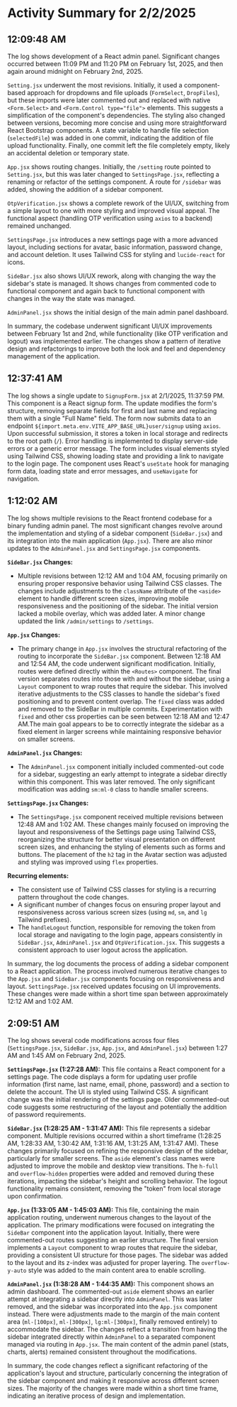 # Activity Summary for 2/2/2025

## 12:09:48 AM
The log shows development of a React admin panel.  Significant changes occurred between 11:09 PM and 11:20 PM on February 1st, 2025, and then again around midnight on February 2nd, 2025.

`Setting.jsx` underwent the most revisions. Initially, it used a component-based approach for dropdowns and file uploads (`FormSelect`, `DropFiles`),  but these imports were later commented out and replaced with native `<Form.Select>` and `<Form.Control type="file">` elements. This suggests a simplification of the component's dependencies. The styling also changed between versions, becoming more concise and using more straightforward React Bootstrap components.  A state variable to handle file selection (`selectedFile`) was added in one commit, indicating the addition of file upload functionality.  Finally, one commit left the file completely empty, likely an accidental deletion or temporary state.


`App.jsx` shows routing changes. Initially, the `/setting` route pointed to `Setting.jsx`, but this was later changed to `SettingsPage.jsx`, reflecting a renaming or refactor of the settings component.  A route for `/sidebar` was added, showing the addition of a sidebar component.


`OtpVerification.jsx` shows a complete rework of the UI/UX, switching from a simple layout to one with more styling and improved visual appeal.  The functional aspect (handling OTP verification using `axios` to a backend) remained unchanged.

`SettingsPage.jsx` introduces a new settings page with a more advanced layout, including sections for avatar, basic information, password change, and account deletion. It uses Tailwind CSS for styling and `lucide-react` for icons.


`SideBar.jsx` also shows UI/UX rework, along with changing the way the sidebar's state is managed. It shows changes from commented code to functional component and again back to functional component with changes in the way the state was managed.


`AdminPanel.jsx` shows the initial design of the main admin panel dashboard.


In summary, the codebase underwent significant UI/UX improvements between February 1st and 2nd, while functionality (like OTP verification and logout) was implemented earlier.  The changes show a pattern of iterative design and refactorings to improve both the look and feel and dependency management of the application.


## 12:37:41 AM
The log shows a single update to `SignupForm.jsx` at 2/1/2025, 11:37:59 PM.  This component is a React signup form. The update modifies the form's structure, removing separate fields for first and last name and replacing them with a single "Full Name" field. The form now submits data to an endpoint  `${import.meta.env.VITE_APP_BASE_URL}user/signup` using `axios`. Upon successful submission, it stores a token in local storage and redirects to the root path (`/`). Error handling is implemented to display server-side errors or a generic error message. The form includes visual elements styled using Tailwind CSS, showing loading state and providing a link to navigate to the login page.  The component uses React's `useState` hook for managing form data, loading state and error messages, and `useNavigate` for navigation.


## 1:12:02 AM
The log shows multiple revisions to the React frontend codebase for a binary funding admin panel.  The most significant changes revolve around the implementation and styling of a sidebar component (`SideBar.jsx`) and its integration into the main application (`App.jsx`).  There are also minor updates to the `AdminPanel.jsx` and `SettingsPage.jsx` components.

**`SideBar.jsx` Changes:**

* Multiple revisions between 12:12 AM and 1:04 AM, focusing primarily on ensuring proper responsive behavior using Tailwind CSS classes.  The changes include adjustments to the `className` attribute of the `<aside>` element to handle different screen sizes,  improving mobile responsiveness and the positioning of the sidebar.  The initial version lacked a mobile overlay, which was added later. A minor change updated the link `/admin/settings` to `/settings`.

**`App.jsx` Changes:**

* The primary change in `App.jsx` involves the structural refactoring of the routing to incorporate the `SideBar.jsx` component.  Between 12:18 AM and 12:54 AM, the code underwent significant modification.  Initially, routes were defined directly within the `<Routes>` component. The final version separates routes into those with and without the sidebar, using a `Layout` component to wrap routes that require the sidebar. This involved iterative adjustments to the CSS classes to handle the sidebar's fixed positioning and to prevent content overlap. The `fixed` class was added and removed to the SideBar in multiple commits.  Experimentation with `fixed` and other css properties can be seen between 12:18 AM and 12:47 AM.The main goal appears to be to correctly integrate the sidebar as a fixed element in larger screens while maintaining responsive behavior on smaller screens.

**`AdminPanel.jsx` Changes:**

*  The `AdminPanel.jsx` component initially included commented-out code for a sidebar, suggesting an early attempt to integrate a sidebar directly within this component. This was later removed.  The only significant modification was adding `sm:ml-0` class to handle smaller screens.

**`SettingsPage.jsx` Changes:**

*  The `SettingsPage.jsx` component received multiple revisions between 12:48 AM and 1:02 AM.  These changes mainly focused on improving the layout and responsiveness of the Settings page using Tailwind CSS, reorganizing the structure for better visual presentation on different screen sizes, and enhancing the styling of elements such as forms and buttons.  The placement of the `h2` tag in the Avatar section was adjusted and styling was improved using `flex` properties.

**Recurring elements:**

* The consistent use of Tailwind CSS classes for styling is a recurring pattern throughout the code changes.
* A significant number of changes focus on ensuring proper layout and responsiveness across various screen sizes (using `md`, `sm`, and `lg` Tailwind prefixes).
*  The `handleLogout` function, responsible for removing the token from local storage and navigating to the login page, appears consistently in `SideBar.jsx`, `AdminPanel.jsx` and `OtpVerification.jsx`.  This suggests a consistent approach to user logout across the application.

In summary, the log documents the process of adding a sidebar component to a React application. The process involved numerous iterative changes to the `App.jsx` and `SideBar.jsx` components focusing on responsiveness and layout.  `SettingsPage.jsx` received updates focusing on UI improvements.  These changes were made within a short time span between approximately 12:12 AM and 1:02 AM.


## 2:09:51 AM
The log shows several code modifications across four files (`SettingsPage.jsx`, `SideBar.jsx`, `App.jsx`, and `AdminPanel.jsx`) between 1:27 AM and 1:45 AM on February 2nd, 2025.

**`SettingsPage.jsx` (1:27:28 AM):** This file contains a React component for a settings page.  The code displays a form for updating user profile information (first name, last name, email, phone, password) and a section to delete the account.  The UI is styled using Tailwind CSS.  A significant change was the initial rendering of the settings page.  Older commented-out code suggests some restructuring of the layout and potentially the addition of password requirements.


**`SideBar.jsx` (1:28:25 AM - 1:31:47 AM):** This file represents a sidebar component. Multiple revisions occurred within a short timeframe (1:28:25 AM, 1:28:33 AM, 1:30:42 AM, 1:31:16 AM, 1:31:25 AM, 1:31:47 AM). These changes primarily focused on refining the responsive design of the sidebar, particularly for smaller screens.  The `aside` element's class names were adjusted to improve the mobile and desktop view transitions. The `h-full` and `overflow-hidden` properties were added and removed during these iterations, impacting the sidebar's height and scrolling behavior.  The logout functionality remains consistent, removing the "token" from local storage upon confirmation.


**`App.jsx` (1:33:05 AM - 1:45:03 AM):** This file, containing the main application routing, underwent numerous changes to the layout of the application.  The primary modifications were focused on integrating the `SideBar` component into the application layout. Initially, there were commented-out routes suggesting an earlier structure. The final version implements a `Layout` component to wrap routes that require the sidebar, providing a consistent UI structure for those pages.  The sidebar was added to the layout and its z-index was adjusted for proper layering.  The `overflow-y-auto` style was added to the main content area to enable scrolling.


**`AdminPanel.jsx` (1:38:28 AM - 1:44:35 AM):**  This component shows an admin dashboard. The commented-out `aside` element shows an earlier attempt at integrating a sidebar directly into `AdminPanel`. This was later removed, and the sidebar was incorporated into the `App.jsx` component instead.  There were adjustments made to the margin of the main content area (`ml-[100px]`, `ml-[300px]`, `lg:ml-[300px]`, finally removed entirely) to accommodate the sidebar.  The changes reflect a transition from having the sidebar integrated directly within `AdminPanel` to a separated component managed via routing in `App.jsx`. The main content of the admin panel (stats, charts, alerts) remained consistent throughout the modifications.

In summary, the code changes reflect a significant refactoring of the application's layout and structure, particularly concerning the integration of the sidebar component and making it responsive across different screen sizes. The majority of the changes were made within a short time frame, indicating an iterative process of design and implementation.
